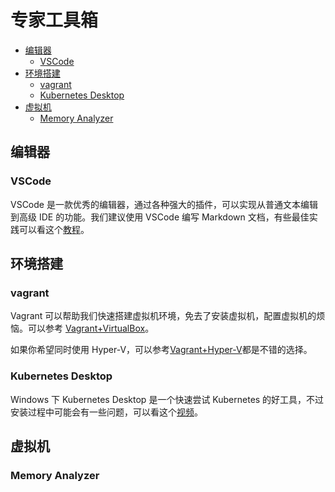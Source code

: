 # 专家工具箱

- [编辑器](#编辑器)
  - [VSCode](#vscode)
- [环境搭建](#环境搭建)
  - [vagrant](#vagrant)
  - [Kubernetes Desktop](#kubernetes-desktop)
- [虚拟机](#虚拟机)
  - [Memory Analyzer](#memory-analyzer)


## 编辑器

### VSCode

VSCode 是一款优秀的编辑器，通过各种强大的插件，可以实现从普通文本编辑到高级 IDE 的功能。我们建议使用 VSCode 编写 Markdown 文档，有些最佳实践可以看这个[教程](./editor/vscode-intro.md)。


## 环境搭建

### vagrant

Vagrant 可以帮助我们快速搭建虚拟机环境，免去了安装虚拟机，配置虚拟机的烦恼。可以参考 [Vagrant+VirtualBox](./env/create-vms-with-vagrant-and-virtualgox.md)。

如果你希望同时使用 Hyper-V，可以参考[Vagrant+Hyper-V](http://yylives.cc/2021/08/10/create-vm-with-hyperv-and-vagrant/)都是不错的选择。

### Kubernetes Desktop

Windows 下 Kubernetes Desktop 是一个快速尝试 Kubernetes 的好工具，不过安装过程中可能会有一些问题，可以看这个[视频](https://www.bilibili.com/video/BV1s7411f78L/)。

## 虚拟机

### Memory Analyzer


